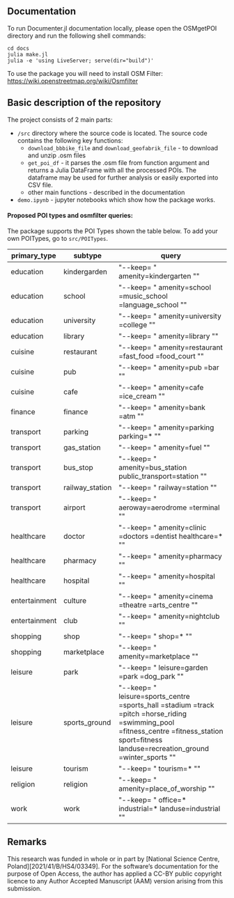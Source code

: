 ## Documentation
To run Documenter.jl documentation locally, please open the OSMgetPOI directory and run the following shell commands:
```
cd docs
julia make.jl
julia -e 'using LiveServer; serve(dir="build")'
```
To use the package you will need to install OSM Filter: https://wiki.openstreetmap.org/wiki/Osmfilter

## Basic description of the repository
The project consists of 2 main parts:
- `/src` directory where the source code is located. The source code contains the following key functions:
    - `download_bbbike_file` and `download_geofabrik_file` - to download and unzip .osm files
    - `get_poi_df` - it parses the .osm file from function argument and returns a Julia DataFrame with all the processed POIs. The dataframe may be used for further analysis or easily exported into CSV file.
    - other main functions - described in the documentation
 - `demo.ipynb` - jupyter notebooks which show how the package works.

#### Proposed POI types and osmfilter queries:

The package supports the POI Types shown the table below. To add your own POITypes, go to `src/POITypes`.

| primary_type 	| subtype 	| query 	|
|---	|---	|---	|
| education 	| kindergarden 	| "--keep= \" amenity=kindergarten \"" 	|
| education 	| school 	| "--keep= \" amenity=school =music_school =language_school \"" 	|
| education 	| university 	| "--keep= \" amenity=university =college \"" 	|
| education 	| library 	| "--keep= \" amenity=library \"" 	|
| cuisine 	| restaurant 	| "--keep= \" amenity=restaurant =fast_food =food_court \"" 	|
| cuisine 	| pub 	| "--keep= \" amenity=pub =bar \"" 	|
| cuisine 	| cafe 	| "--keep= \" amenity=cafe =ice_cream \"" 	|
| finance 	| finance 	| "--keep= \" amenity=bank =atm \"" 	|
| transport 	| parking 	| "--keep= \" amenity=parking parking=* \"" 	|
| transport 	| gas_station 	| "--keep= \" amenity=fuel \"" 	|
| transport 	| bus_stop 	| "--keep= \" amenity=bus_station public_transport=station \"" 	|
| transport 	| railway_station 	| "--keep= \" railway=station \"" 	|
| transport 	| airport 	| "--keep= \" aeroway=aerodrome =terminal \"" 	|
| healthcare 	| doctor 	| "--keep= \" amenity=clinic =doctors =dentist healthcare=* \"" 	|
| healthcare 	| pharmacy 	| "--keep= \" amenity=pharmacy \"" 	|
| healthcare 	| hospital 	| "--keep= \" amenity=hospital \"" 	|
| entertainment 	| culture 	| "--keep= \" amenity=cinema =theatre =arts_centre \"" 	|
| entertainment 	| club 	| "--keep= \" amenity=nightclub \"" 	|
| shopping 	| shop 	| "--keep= \" shop=* \"" 	|
| shopping 	| marketplace 	| "--keep= \" amenity=marketplace \"" 	|
| leisure 	| park 	| "--keep= \" leisure=garden =park =dog_park \"" 	|
| leisure 	| sports_ground 	| "--keep= \" leisure=sports_centre =sports_hall =stadium =track =pitch =horse_riding =swimming_pool =fitness_centre =fitness_station sport=fitness landuse=recreation_ground =winter_sports \"" 	|
| leisure 	| tourism 	| "--keep= \" tourism=* \"" 	|
| religion 	| religion 	| "--keep= \" amenity=place_of_worship \"" 	|
| work 	| work 	| "--keep= \" office=* industrial=* landuse=industrial \"" 	|

## Remarks
This research was funded in whole or in part by [National Science Centre,  Poland][2021/41/B/HS4/03349]. For the software’s  documentation for the purpose of Open Access, the author has applied a CC-BY public copyright licence to any Author Accepted Manuscript (AAM) version arising from this submission.
